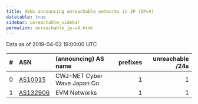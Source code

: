 ```yaml
---
title: ASNs announcing unreachable networks in JP (IPv4)
datatable: true
sidebar: unreachable_sidebar
permalink: unreachable_jp-v4.html
---
```


Data as of 2019-04-02 19:00:00 UTC


<div class="datatable-begin"></div>

|   # | ASN                                      | (announcing) AS name         |   prefixes |   unreachable /24s |
|----:|:-----------------------------------------|:-----------------------------|-----------:|-------------------:|
|   0 | [AS10015](unreachable_AS10015-v4.html)   | CWJ-NET Cyber Wave Japan Co. |          1 |                  1 |
|   1 | [AS132906](unreachable_AS132906-v4.html) | EVM Networks                 |          1 |                  1 |

<div class="datatable-end"></div>